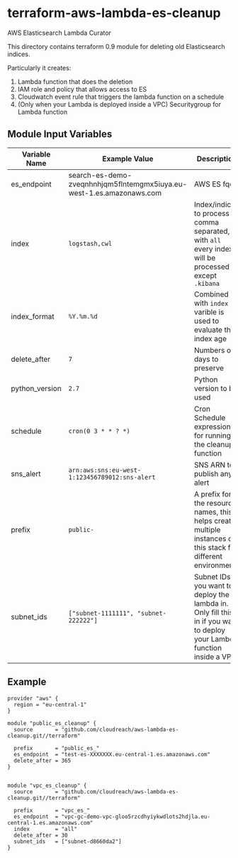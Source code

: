 # terraform-aws-lambda-es-cleanup
AWS Elasticsearch Lambda Curator

This directory contains terraform 0.9 module for deleting old Elasticsearch
indices.

Particularly it creates:

1. Lambda function that does the deletion
2. IAM role and policy that allows access to ES
3. Cloudwatch event rule that triggers the lambda function on a schedule
4. (Only when your Lambda is deployed inside a VPC) Securitygroup for Lambda function

## Module Input Variables


| Variable Name | Example Value | Description | Default Value | Required |
| --- | --- | --- | --- |  --- |
| es_endpoint | search-es-demo-zveqnhnhjqm5flntemgmx5iuya.eu-west-1.es.amazonaws.com  | AWS ES fqdn | `None` | True |
| index |  `logstash,cwl` | Index/indices to process comma separated, with `all` every index will be processed except `.kibana` | `all` | False |
| index_format  | `%Y.%m.%d` | Combined with `index` varible is used to evaluate the index age | `%Y.%m.%d` |  False |
| delete_after | `7` | Numbers of days to preserve | `15` |  False |
| python_version | `2.7` | Python version to be used | `2.7` |  False |
| schedule | `cron(0 3 * * ? *)` | Cron Schedule expression for running the cleanup function | `cron(0 3 * * ? *)` |  False |
| sns_alert | `arn:aws:sns:eu-west-1:123456789012:sns-alert` | SNS ARN to publish any alert | | False |
| prefix | `public-` | A prefix for the resource names, this helps create multiple instances of this stack for different environments | | False |
| subnet_ids | `["subnet-1111111", "subnet-222222"]` | Subnet IDs you want to deploy the lambda in. Only fill this in if you want to deploy your Lambda function inside a VPC. | | False |


## Example

```
provider "aws" {
  region = "eu-central-1"
}

module "public_es_cleanup" {
  source       = "github.com/cloudreach/aws-lambda-es-cleanup.git//terraform"

  prefix       = "public_es_"
  es_endpoint  = "test-es-XXXXXXX.eu-central-1.es.amazonaws.com"
  delete_after = 365
}


module "vpc_es_cleanup" {
  source       = "github.com/cloudreach/aws-lambda-es-cleanup.git//terraform"

  prefix       = "vpc_es_"
  es_endpoint  = "vpc-gc-demo-vpc-gloo5rzcdhyiykwdlots2hdjla.eu-central-1.es.amazonaws.com"
  index        = "all"
  delete_after = 30
  subnet_ids   = ["subnet-d8660da2"]
}
```
